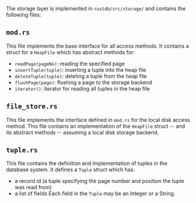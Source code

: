 The storage layer is implemented in `rustdb/src/storage/` and contains the following files:

`mod.rs`
-----
This file implements the base interface for all access methods. It contains a struct for a `HeapFile` which has abstract methods for:
- `readPage(pageNo)`: reading the specified page
- `insertTuple(tuple)`: inserting a tuple into the heap file
- `deleteTuple(tuple)`: deleting a tuple from the heap file
- `flushPage(page)`: flushing a page to the storage backend
- `iterator()`: iterator for reading all tuples in the heap file

`file_store.rs`
-----
This file implements the interface defined in `mod.rs` for the local disk access method. This file contains an implementation of the `HeapFile` struct -- and its abstract methods -- assuming a local disk storage backend.

`tuple.rs`
-----
This file contains the definition and implementation of tuples in the database system. It defines a `Tuple` struct which has:
- a record id (a tuple specifying the page number and position the tuple was read from)
- a list of fields
Each field in the `Tuple` may be an Integer or a String.